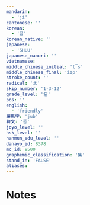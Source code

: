 ```yaml
---
mandarin:
  - 'jí'
cantonese: ''
korean:
  - '집'
korean_native: ''
japanese:
  - 'SHUU'
japanese_nanori: ''
vietnamese:
middle_chinese_initial: 't͡s'
middle_chinese_final: 'iɪp'
stroke_count: ''
radical: '水'
skip_number: '1-3-12'
grade_level: '名'
pos: ''
english:
  - 'friendly'
羅馬字: 'jub'
韓文: '줍'
joyo_level: ''
hsk_level: ''
hanmun_edu_level: ''
danayo_id: 8378
mc_id: 9500
graphemic_classification: '集'
stand_in: 'FALSE'
aliases:
---
```


# Notes
